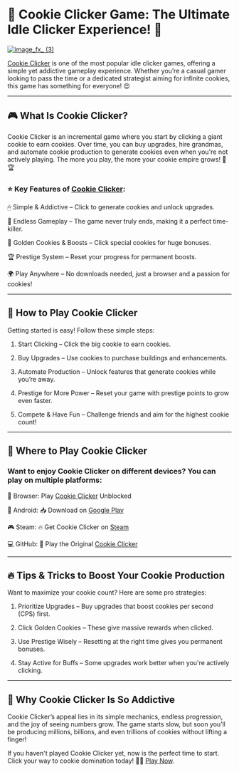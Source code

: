 # 🍪 Cookie Clicker Game: The Ultimate Idle Clicker Experience! 🚀

[![image_fx_ (3)](https://github.com/user-attachments/assets/04f6366d-881a-4672-8e89-f14ab462821e)](https://cookieclicker.ee/)

[Cookie Clicker](https://cookieclicker.ee/) is one of the most popular idle clicker games, offering a simple yet addictive gameplay experience. Whether you’re a casual gamer looking to pass the time or a dedicated strategist aiming for infinite cookies, this game has something for everyone! 😍

---
## 🎮 What Is Cookie Clicker?

Cookie Clicker is an incremental game where you start by clicking a giant cookie to earn cookies. Over time, you can buy upgrades, hire grandmas, and automate cookie production to generate cookies even when you're not actively playing. The more you play, the more your cookie empire grows! 🍪🏆

### ⭐ Key Features of [Cookie Clicker](https://cookieclicker.me):

🖱 Simple & Addictive – Click to generate cookies and unlock upgrades.

🔄 Endless Gameplay – The game never truly ends, making it a perfect time-killer.

🎁 Golden Cookies & Boosts – Click special cookies for huge bonuses.

🏆 Prestige System – Reset your progress for permanent boosts.

🌍 Play Anywhere – No downloads needed, just a browser and a passion for cookies!

---
## 🍪 How to Play Cookie Clicker

Getting started is easy! Follow these simple steps:

1. Start Clicking – Click the big cookie to earn cookies.

2. Buy Upgrades – Use cookies to purchase buildings and enhancements.

3. Automate Production – Unlock features that generate cookies while you’re away.

4. Prestige for More Power – Reset your game with prestige points to grow even faster.

5. Compete & Have Fun – Challenge friends and aim for the highest cookie count!

---
## 📱 Where to Play Cookie Clicker

### Want to enjoy Cookie Clicker on different devices? You can play on multiple platforms:

🍪 Browser: Play [Cookie Clicker](https://cookieclicker.ee/) Unblocked

📱 Android: 📥 Download on [Google Play](https://play.google.com/store/apps/details?id=org.dashnet.cookieclicker&hl=en)

🎮 Steam: 🔥 Get Cookie Clicker on [Steam](https://store.steampowered.com/app/1454400/Cookie_Clicker/)

💻 GitHub: 🔗 Play the Original [Cookie Clicker](https://cookieclickernew.github.io)

---
## 🔥 Tips & Tricks to Boost Your Cookie Production

Want to maximize your cookie count? Here are some pro strategies:

1. Prioritize Upgrades – Buy upgrades that boost cookies per second (CPS) first.

2. Click Golden Cookies – These give massive rewards when clicked.

3. Use Prestige Wisely – Resetting at the right time gives you permanent bonuses.

4. Stay Active for Buffs – Some upgrades work better when you're actively clicking.

---
## 🎉 Why Cookie Clicker Is So Addictive

Cookie Clicker’s appeal lies in its simple mechanics, endless progression, and the joy of seeing numbers grow. The game starts slow, but soon you’ll be producing millions, billions, and even trillions of cookies without lifting a finger!

If you haven't played Cookie Clicker yet, now is the perfect time to start. Click your way to cookie domination today! 🍪🔥 [Play Now](https://cookieclicker.ee/).

